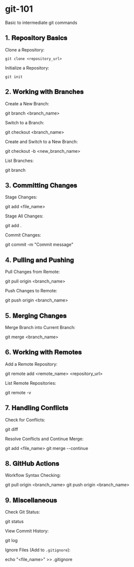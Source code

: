 # git-101
Basic to intermediate git commands

## 1. 𝐑𝐞𝐩𝐨𝐬𝐢𝐭𝐨𝐫𝐲 𝐁𝐚𝐬𝐢𝐜𝐬

Clone a Repository:
```
git clone <repository_url>
```
Initialize a Repository:
```
git init
```

## 2. 𝐖𝐨𝐫𝐤𝐢𝐧𝐠 𝐰𝐢𝐭𝐡 𝐁𝐫𝐚𝐧𝐜𝐡𝐞𝐬

Create a New Branch:

git branch <branch_name>

Switch to a Branch:

git checkout <branch_name>

Create and Switch to a New Branch:

git checkout -b <new_branch_name>

List Branches:

git branch


## 3. 𝐂𝐨𝐦𝐦𝐢𝐭𝐭𝐢𝐧𝐠 𝐂𝐡𝐚𝐧𝐠𝐞𝐬

Stage Changes:

git add <file_name>

Stage All Changes:

git add .

Commit Changes:
 
git commit -m "Commit message"


## 4. 𝐏𝐮𝐥𝐥𝐢𝐧𝐠 𝐚𝐧𝐝 𝐏𝐮𝐬𝐡𝐢𝐧𝐠

Pull Changes from Remote:
 
git pull origin <branch_name>

Push Changes to Remote:
 
git push origin <branch_name>


## 5. 𝐌𝐞𝐫𝐠𝐢𝐧𝐠 𝐂𝐡𝐚𝐧𝐠𝐞𝐬

Merge Branch into Current Branch:
 
git merge <branch_name>


## 6. 𝐖𝐨𝐫𝐤𝐢𝐧𝐠 𝐰𝐢𝐭𝐡 𝐑𝐞𝐦𝐨𝐭𝐞𝐬

Add a Remote Repository:
 
git remote add <remote_name> <repository_url>

List Remote Repositories:
 
git remote -v


## 7. 𝐇𝐚𝐧𝐝𝐥𝐢𝐧𝐠 𝐂𝐨𝐧𝐟𝐥𝐢𝐜𝐭𝐬

Check for Conflicts:
 
git diff

Resolve Conflicts and Continue Merge:

git add <file_name>
git merge --continue


## 8. 𝐆𝐢𝐭𝐇𝐮𝐛 𝐀𝐜𝐭𝐢𝐨𝐧𝐬

Workflow Syntax Checking:

git pull origin <branch_name>
git push origin <branch_name>


## 9. 𝐌𝐢𝐬𝐜𝐞𝐥𝐥𝐚𝐧𝐞𝐨𝐮𝐬

Check Git Status:
 
git status

View Commit History:
 
git log

Ignore Files (Add to `.gitignore`):
 
echo "<file_name>" >> .gitignore
